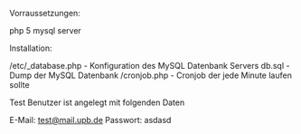 Vorraussetzungen:

php 5
mysql server


Installation:

/etc/_database.php		- Konfiguration des MySQL Datenbank Servers
db.sql					- Dump der MySQL Datenbank
/cronjob.php 			- Cronjob der jede Minute laufen sollte



Test Benutzer ist angelegt mit folgenden Daten

E-Mail:			test@mail.upb.de
Passwort:		asdasd
